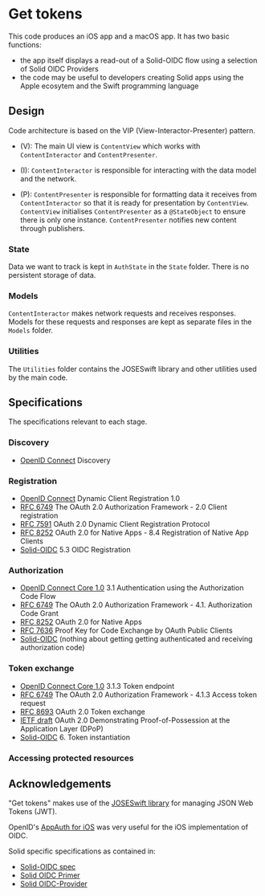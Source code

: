 #  Get tokens

This code produces an iOS app and a macOS app.  It has two basic functions:
- the app itself displays a read-out of a Solid-OIDC flow using a selection of Solid OIDC Providers
- the code may be useful to developers creating Solid apps using the Apple ecosytem and the Swift programming language


## Design

Code architecture is based on the VIP (View-Interactor-Presenter) pattern.

- (V): The main UI view is `ContentView` which works with `ContentInteractor` and `ContentPresenter`. 

- (I): `ContentInteractor` is responsible for interacting with the data model and the network.

- (P): `ContentPresenter` is responsible for formatting data it receives from `ContentInteractor`
 so that it is ready for presentation by `ContentView`. `ContentView` initialises `ContentPresenter` as a `@StateObject`
 to ensure there is only one instance. `ContentPresenter` notifies new content through publishers.

### State
Data we want to track is kept in `AuthState` in the `State` folder.  There is no persistent storage of data.

### Models
`ContentInteractor` makes network requests and receives responses. Models for these requests and responses are kept as separate files in the `Models` folder.

### Utilities
The `Utilities` folder contains the JOSESwift library and other utilities used by the main code.



## Specifications
The specifications relevant to each stage.

### Discovery
- [OpenID Connect](https://openid.net/specs/openid-connect-discovery-1_0.html) Discovery

### Registration
- [OpenID Connect](https://openid.net/specs/openid-connect-registration-1_0.html) Dynamic Client Registration 1.0
- [RFC 6749](https://datatracker.ietf.org/doc/html/rfc6749#section-2) The OAuth 2.0 Authorization Framework - 2.0 Client registration
- [RFC 7591](https://www.rfc-editor.org/rfc/rfc7591) OAuth 2.0 Dynamic Client Registration Protocol
- [RFC 8252](https://datatracker.ietf.org/doc/html/rfc8252#section-8.4) OAuth 2.0 for Native Apps - 8.4 Registration of Native App Clients
- [Solid-OIDC](https://solid.github.io/solid-oidc/#clientids-oidc) 5.3 OIDC Registration

### Authorization
- [OpenID Connect Core 1.0](https://openid.net/specs/openid-connect-core-1_0.html#CodeFlowAuth) 3.1 Authentication using the Authorization Code Flow
- [RFC 6749](https://www.rfc-editor.org/rfc/rfc6749#section-4.1) The OAuth 2.0 Authorization Framework - 4.1.  Authorization Code Grant
- [RFC 8252](https://datatracker.ietf.org/doc/html/rfc8252) OAuth 2.0 for Native Apps
- [RFC 7636](https://datatracker.ietf.org/doc/html/rfc7636) Proof Key for Code Exchange by OAuth Public Clients
- [Solid-OIDC](https://solid.github.io/solid-oidc/) (nothing about getting getting authenticated and receiving authorization code)

### Token exchange
- [OpenID Connect Core 1.0](https://openid.net/specs/openid-connect-core-1_0.html#TokenEndpoint) 3.1.3 Token endpoint
- [RFC 6749](https://www.rfc-editor.org/rfc/rfc6749#section-4.1.3) The OAuth 2.0 Authorization Framework - 4.1.3  Access token request
- [RFC 8693](https://datatracker.ietf.org/doc/html/rfc8693) OAuth 2.0 Token exchange
- [IETF draft](https://datatracker.ietf.org/doc/html/draft-ietf-oauth-dpop-03) OAuth 2.0 Demonstrating Proof-of-Possession at the Application Layer (DPoP)
- [Solid-OIDC](https://solid.github.io/solid-oidc/#tokens) 6. Token instantiation

### Accessing protected resources


## Acknowledgements
"Get tokens" makes use of the [JOSESwift library](https://github.com/airsidemobile/JOSESwift) for managing JSON Web Tokens (JWT).

OpenID's [AppAuth for iOS](https://openid.github.io/AppAuth-iOS/) was very useful for the iOS implementation of OIDC.

Solid specific specifications as contained in:
- [Solid-OIDC spec](https://solid.github.io/solid-oidc/)
- [Solid OIDC Primer](https://solid.github.io/solid-oidc/primer/)
- [Solid OIDC-Provider](https://github.com/solid/solid-oidc-provider)



